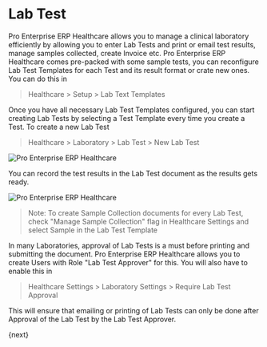 <!-- add-breadcrumbs -->
# Lab Test

Pro Enterprise ERP Healthcare allows you to manage a clinical laboratory efficiently by allowing you to enter Lab Tests and print or email test results, manage samples collected, create Invoice etc. Pro Enterprise ERP Healthcare comes pre-packed with some sample tests, you can reconfigure Lab Test Templates for each Test and its result format or crate new ones. You can do this in
>Healthcare > Setup > Lab Text Templates

Once you have all necessary Lab Test Templates configured, you can start creating Lab Tests by selecting a Test Template every time you create a Test. To create a new Lab Test
>Healthcare > Laboratory > Lab Test > New Lab Test

<img class="screenshot" alt="Pro Enterprise ERP Healthcare" src="/docs/assets/img/healthcare/lab_test_1.png">

You can record the test results in the Lab Test document as the results gets ready.

<img class="screenshot" alt="Pro Enterprise ERP Healthcare" src="/docs/assets/img/healthcare/lab_test_2.png">

> Note: To create Sample Collection documents for every Lab Test, check "Manage Sample Collection" flag in Healthcare Settings and select Sample in the Lab Test Template

In many Laboratories, approval of Lab Tests is a must before printing and submitting the document. Pro Enterprise ERP Healthcare allows you to create Users with Role "Lab Test Approver" for this. You will also have to enable this in
>Healthcare Settings > Laboratory Settings > Require Lab Test Approval

This will ensure that emailing or printing of Lab Tests can only be done after Approval of the Lab Test by the Lab Test Approver.

{next}
